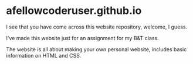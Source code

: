 # afellowcoderuser.github.io
I see that you have come across this website repository, welcome, I guess.

I've made this website just for an assignment for my B&T class.

The website is all about making your own personal website, includes basic information on HTML and CSS.
